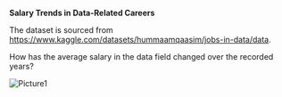 **Salary Trends in Data-Related Careers**
 
The dataset is sourced from https://www.kaggle.com/datasets/hummaamqaasim/jobs-in-data/data.

How has the average salary in the data field changed over the recorded years?


![Picture1](https://github.com/Harshitham195/Salary_Trends_in_Data_Related_Careers/assets/144315538/d729f928-3a38-4eaf-be18-5f7d4789846b)


